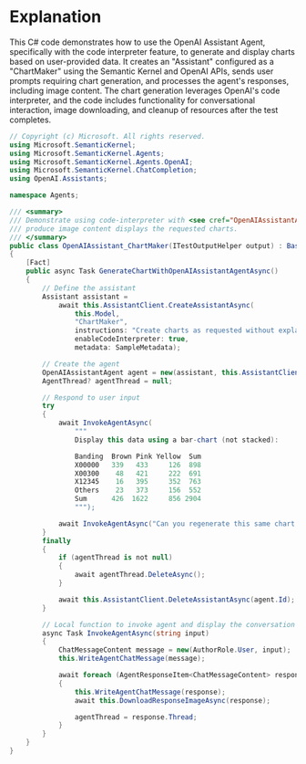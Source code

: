 # Explanation

This C# code demonstrates how to use the OpenAI Assistant Agent, specifically with the code interpreter feature, to generate and display charts based on user-provided data. It creates an "Assistant" configured as a "ChartMaker" using the Semantic Kernel and OpenAI APIs, sends user prompts requiring chart generation, and processes the agent's responses, including image content. The chart generation leverages OpenAI's code interpreter, and the code includes functionality for conversational interaction, image downloading, and cleanup of resources after the test completes.

```csharp
// Copyright (c) Microsoft. All rights reserved.
using Microsoft.SemanticKernel;
using Microsoft.SemanticKernel.Agents;
using Microsoft.SemanticKernel.Agents.OpenAI;
using Microsoft.SemanticKernel.ChatCompletion;
using OpenAI.Assistants;

namespace Agents;

/// <summary>
/// Demonstrate using code-interpreter with <see cref="OpenAIAssistantAgent"/> to
/// produce image content displays the requested charts.
/// </summary>
public class OpenAIAssistant_ChartMaker(ITestOutputHelper output) : BaseAssistantTest(output)
{
    [Fact]
    public async Task GenerateChartWithOpenAIAssistantAgentAsync()
    {
        // Define the assistant
        Assistant assistant =
            await this.AssistantClient.CreateAssistantAsync(
                this.Model,
                "ChartMaker",
                instructions: "Create charts as requested without explanation.",
                enableCodeInterpreter: true,
                metadata: SampleMetadata);

        // Create the agent
        OpenAIAssistantAgent agent = new(assistant, this.AssistantClient);
        AgentThread? agentThread = null;

        // Respond to user input
        try
        {
            await InvokeAgentAsync(
                """
                Display this data using a bar-chart (not stacked):

                Banding  Brown Pink Yellow  Sum
                X00000   339   433     126  898
                X00300    48   421     222  691
                X12345    16   395     352  763
                Others    23   373     156  552
                Sum      426  1622     856 2904
                """);

            await InvokeAgentAsync("Can you regenerate this same chart using the category names as the bar colors?");
        }
        finally
        {
            if (agentThread is not null)
            {
                await agentThread.DeleteAsync();
            }

            await this.AssistantClient.DeleteAssistantAsync(agent.Id);
        }

        // Local function to invoke agent and display the conversation messages.
        async Task InvokeAgentAsync(string input)
        {
            ChatMessageContent message = new(AuthorRole.User, input);
            this.WriteAgentChatMessage(message);

            await foreach (AgentResponseItem<ChatMessageContent> response in agent.InvokeAsync(message))
            {
                this.WriteAgentChatMessage(response);
                await this.DownloadResponseImageAsync(response);

                agentThread = response.Thread;
            }
        }
    }
}
```